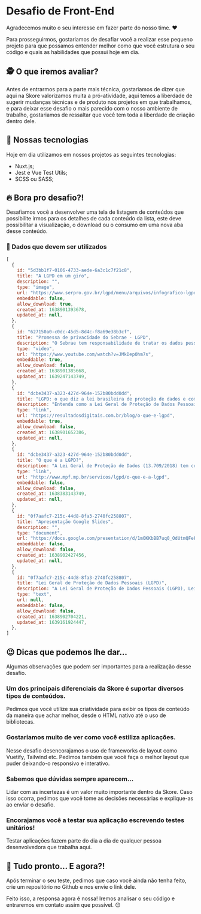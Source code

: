 # Desafio de Front-End
Agradecemos muito o seu interesse em fazer parte do nosso time. ❤️

Para prosseguirmos, gostariamos de desafiar você a realizar esse pequeno projeto para que possamos entender melhor como que você estrutura o seu código e quais as habilidades que possui hoje em dia.

## 🕵️ O que iremos avaliar?
Antes de entrarmos para a parte mais técnica, gostariamos de dizer que aqui na Skore valorizamos muita a pró-atividade, aqui temos a liberdade de sugerir mudanças técnicas e de produto nos projetos em que trabalhamos, e para deixar esse desafio o mais parecido com o nosso ambiente de trabalho, gostariamos de ressaltar que você tem toda a liberdade de criação dentro dele.

## 🚀 Nossas tecnologias
Hoje em dia utilizamos em nossos projetos as seguintes tecnologias:
- Nuxt.js;
- Jest e Vue Test Utils;
- SCSS ou SASS;

## 🔥 Bora pro desafio?!
Desafiamos você a desenvolver uma tela de listagem de conteúdos que possibilite irmos para os detalhes de cada conteúdo da lista, este deve possibilitar a visualização, o download ou o consumo em uma nova aba desse conteúdo.

### 💾 Dados que devem ser utilizados
```javascript
[
  {
    id: "5d3bb1f7-0106-4733-aede-6a3c1c7f21c8",
    title: "A LGPD em um giro",
    description: "",
    type: "image",
    url: "https://www.serpro.gov.br/lgpd/menu/arquivos/infografico-lgpd-em-um-giro",
    embeddable: false,
    allow_download: true,
    created_at: 1638901393678,
    updated_at: null,
  },
  {
    id: "627150a0-c0dc-45d5-8d4c-f8a69e38b3cf",
    title: "Promessa de privacidade do Sebrae - LGPD",
    description: "O Sebrae tem responsabilidade de tratar os dados pessoais dos empreendedores conforme preconiza a Lei Geral de Proteção de Dados - LGPD. Apresentamos aqui nossa promessa sobre os cuidados que tomamos e as razões porque coletamos e tratamos os dados.",
    type: "video",
    url: "https://www.youtube.com/watch?v=JMkDepOhm7s",
    embeddable: true,
    allow_download: false,
    created_at: 1638901385668,
    updated_at: 1639247143749,
  },
  {
    id: "dcbe3437-a323-427d-964e-152b80bdd0dd",
    title: "LGPD: o que diz a lei brasileira de proteção de dados e como ela pode impactar a estratégia de marketing de sua empresa",
    description: "Entenda como a Lei Geral de Proteção de Dados Pessoais, afeta a forma com que as empresas e organizações captam, armazenam e utilizam dados de seus clientes, tanto no meio online quanto offline",
    type: "link",
    url: "https://resultadosdigitais.com.br/blog/o-que-e-lgpd",
    embeddable: true,
    allow_download: false,
    created_at: 1638901652386,
    updated_at: null,
  },
  {
    id: "dcbe3437-a323-427d-964e-152b80bdd0dd",
    title: "O que é a LGPD?",
    description: "A Lei Geral de Proteção de Dados (13.709/2018) tem como principal objetivo proteger os direitos fundamentais de liberdade e de privacidade e o livre desenvolvimento da personalidade da pessoa natural.",
    type: "link",
    url: "http://www.mpf.mp.br/servicos/lgpd/o-que-e-a-lgpd",
    embeddable: false,
    allow_download: false,
    created_at: 1638383143749,
    updated_at: null,
  },
  {
    id: "0f7aafc7-215c-44d8-8fa3-2740fc258807",
    title: "Apresentação Google Slides",
    description: "",
    type: "document",
    url: "https://docs.google.com/presentation/d/1mOKKbBB7uq0_OdUtmQFeFBA5TJIvI3QG7tgAkuMJDYs/edit?usp=sharing",
    embeddable: false,
    allow_download: false,
    created_at: 1638902427456,
    updated_at: null,
  },
  {
    id: "0f7aafc7-215c-44d8-8fa3-2740fc258807",
    title: "Lei Geral de Proteção de Dados Pessoais (LGPD)",
    description: "A Lei Geral de Proteção de Dados Pessoais (LGPD), Lei n° 13.709/2018, foi promulgada para proteger os direitos fundamentais de liberdade e de privacidade e a livre formação da personalidade de cada indivíduo. A Lei fala sobre o tratamento de dados pessoais, dispostos em meio físico ou digital, feito por pessoa física ou jurídica de direito público ou privado, englobando um amplo conjunto de operações que podem ocorrer em meios manuais ou digitais. <br> No âmbito da LGPD, o tratamento dos dados pessoais pode ser realizado por dois agentes de tratamento, o Controlador e o Operador. Além deles, há a figura do Encarregado, que é a pessoa indicada pelo Controlador para atuar como canal de comunicação entre o Controlador, o Operador, os(as) titulares dos dados e a Autoridade Nacional de Proteção de Dados (ANPD). <br> Tema fundamental trabalhado pela Lei, o tratamento de dados diz respeito a qualquer atividade que utiliza um dado pessoal na execução da sua operação, como, por exemplo: coleta, produção, recepção, classificação, utilização, acesso, reprodução, transmissão, distribuição, processamento, arquivamento, armazenamento, eliminação, avaliação ou controle da informação, modificação, comunicação, transferência, difusão ou extração. <br> Antes de iniciar qualquer tipo de tratamento de dados pessoais, o agente deve se certificar que a finalidade da operação está registrada de forma clara e explícita e os propósitos especificados e informados ao(à) titular dos dados. No caso do setor público, a principal finalidade do tratamento está relacionada à execução de políticas públicas, devidamente previstas em lei, regulamentos ou respaldadas em contratos, convênios ou instrumentos semelhantes. <br> O compartilhamento dentro da administração pública, no âmbito da execução de políticas públicas, é previsto na Lei e dispensa o consentimento específico. Contudo, o órgão que coleta deve informar com transparência qual dado será compartilhado e com quem. Do outro lado, o órgão que solicita receber o compartilhamento precisa justificar esse acesso com base na execução de uma política pública específica e claramente determinada, descrevendo o motivo da solicitação de acesso e o uso que será feito com os dados. Informações protegidas por sigilo seguem protegidas e sujeitas a normativos e regras específicas. Essas e outras questões fundamentais devem ser observadas pelos órgãos e entidades da administração federal no sentido de assegurar a conformidade do tratamento de dados pessoais de acordo com as hipóteses legais e princípios da LGPD. <br> A Lei estabelece uma estrutura legal de direitos dos(as) titulares de dados pessoais. Esses direitos devem ser garantidos durante toda a existência do tratamento dos dados pessoais realizado pelo órgão ou entidade. Para o exercício dos direitos dos(as) titulares, a LGPD prevê um conjunto de ferramentas que aprofundam obrigações de transparência ativa e passiva, e criam meios processuais para mobilizar a Administração Pública. <br> Documento base:  Guia de Boas Práticas para Implementação na Administração Pública Federal da Lei Geral de Proteção de Dados, documento elaborado pelos diferentes órgãos que compõem o Comitê Central de Governança de Dados e que contém orientações sobre as atribuições e atuação do Controlador, do Operador e do Encarregado, bem como da Autoridade Nacional de Proteção de Dados (ANPD) e versa, ainda, sobre os direitos fundamentais dos(as) cidadãos(ãs) titulares dos dados, aborda hipóteses de tratamento dos dados e sua realização, indica o ciclo de vida do tratamento dos dados pessoais e apresenta boas práticas em segurança da informação.",
    type: "text",
    url: null,
    embeddable: false,
    allow_download: false,
    created_at: 1638902704221,
    updated_at: 1639161924447,
  },
]
```

## 😉 Dicas que podemos lhe dar...
Algumas observações que podem ser importantes para a realização desse desafio.

### Um dos principais diferenciais da Skore é suportar diversos tipos de conteúdos.
Pedimos que você utilize sua criatividade para exibir os tipos de conteúdo da maneira que achar melhor, desde o HTML nativo até o uso de bibliotecas.

### Gostariamos muito de ver como você estiliza aplicações.
Nesse desafio desencorajamos o uso de frameworks de layout como Vuetify, Tailwind etc. Pedimos também que você faça o melhor layout que puder deixando-o responsivo e interativo.

### Sabemos que dúvidas sempre aparecem...
Lidar com as incertezas é um valor muito importante dentro da Skore. Caso isso ocorra, pedimos que você tome as decisões necessárias e explique-as ao enviar o desafio.


### Encorajamos você a testar sua aplicação escrevendo testes unitários!
Testar aplicações fazem parte do dia a dia de qualquer pessoa desenvolvedora que trabalha aqui.


## 🎉 Tudo pronto... E agora?!
Após terminar o seu teste, pedimos que caso você ainda não tenha feito, crie um repositório no Github e nos envie o link dele.

Feito isso, a responsa agora é nossa! Iremos analisar o seu código e entraremos em contato assim que possível. 😊